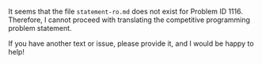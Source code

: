 It seems that the file `statement-ro.md` does not exist for Problem ID 1116. Therefore, I cannot proceed with translating the competitive programming problem statement. 

If you have another text or issue, please provide it, and I would be happy to help!